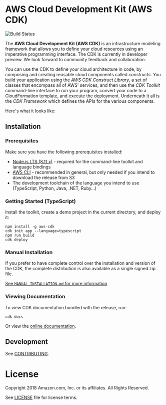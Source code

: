 # AWS Cloud Development Kit (AWS CDK)

![Build Status](https://codebuild.us-east-1.amazonaws.com/badges?uuid=eyJlbmNyeXB0ZWREYXRhIjoiRUlEQk1UWVhQRDduSy9iWWtpa012bmJSU0t2aXpCeEtTT2VpWDhlVmxldVU0ZXBoSzRpdTk1cGNNTThUaUtYVU5BMVZnd1ZhT2FTMWZjNkZ0RE5hSlpNPSIsIml2UGFyYW1ldGVyU3BlYyI6IllIUjJNUEZKY3NqYnR6S3EiLCJtYXRlcmlhbFNldFNlcmlhbCI6MX0%3D&branch=master)

The **AWS Cloud Development Kit (AWS CDK)** is an infrastructure modeling framework that allows you to define your cloud resources using an imperative programming interface. The CDK is currently in developer preview. We look forward to community feedback and collaboration.

You can use the CDK to define your cloud architecture in code, by composing and creating reusable cloud components called *constructs*. You build your application using the *AWS CDK Construct Library*, a set of classes that encompass all of AWS' services, and then use the *CDK Toolkit* command-line interface to run your program, convert your code to a CloudFormation template, and execute the deployment. Underneath it all is the *CDK Framework* which defines the APIs for the various components.

Here's what it looks like:

## Installation

### Prerequisites

Make sure you have the following prerequisites installed:

* [Node.js LTS (8.11.x)](https://nodejs.org/en/download) - required for the command-line toolkit and language bindings
* [AWS CLI](https://aws.amazon.com/cli/) - recommended in general, but only needed if you intend to download the release from S3
* The development toolchain of the language you intend to use (TypeScript,
  Python, Java, .NET, Ruby...)

### Getting Started (TypeScript)

Install the toolkit, create a demo project in the current directory, and deploy
it:

```shell
npm install -g aws-cdk
cdk init app --language=typescript
npm run build
cdk deploy
```

### Manual Installation

If you prefer to have complete control over the installation and version
of the CDK, the complete distribution is also available as a single signed
zip file.

[See `MANUAL_INSTALLATION.md` for more information](MANUAL_INSTALLATION.md)

### Viewing Documentation

To view CDK documentation bundled with the release, run:

```shell
cdk docs
```

Or view the [online documentation](http://awslabs.github.io/aws-cdk).

## Development

See [CONTRIBUTING](./CONTRIBUTING.md).

# License

Copyright 2018 Amazon.com, Inc. or its affiliates. All Rights Reserved.

See [LICENSE](./LICENSE.md) file for license terms.
